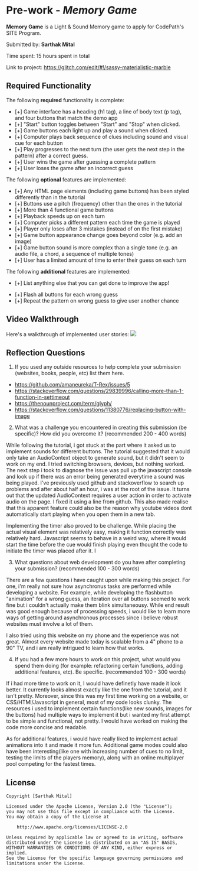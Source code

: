 
# Pre-work - *Memory Game*

**Memory Game** is a Light & Sound Memory game to apply for CodePath's SITE Program. 

Submitted by: **Sarthak Mital**

Time spent: 15 hours spent in total

Link to project: https://glitch.com/edit/#!/sassy-materialistic-marble

## Required Functionality

The following **required** functionality is complete:

* [+] Game interface has a heading (h1 tag), a line of body text (p tag), and four buttons that match the demo app
* [+] "Start" button toggles between "Start" and "Stop" when clicked. 
* [+] Game buttons each light up and play a sound when clicked. 
* [+] Computer plays back sequence of clues including sound and visual cue for each button
* [+] Play progresses to the next turn (the user gets the next step in the pattern) after a correct guess. 
* [+] User wins the game after guessing a complete pattern
* [+] User loses the game after an incorrect guess

The following **optional** features are implemented:

* [+] Any HTML page elements (including game buttons) has been styled differently than in the tutorial
* [+] Buttons use a pitch (frequency) other than the ones in the tutorial
* [+] More than 4 functional game buttons
* [+] Playback speeds up on each turn
* [+] Computer picks a different pattern each time the game is played
* [+] Player only loses after 3 mistakes (instead of on the first mistake)
* [+] Game button appearance change goes beyond color (e.g. add an image)
* [+] Game button sound is more complex than a single tone (e.g. an audio file, a chord, a sequence of multiple tones)
* [+] User has a limited amount of time to enter their guess on each turn

The following **additional** features are implemented:

- [+] List anything else that you can get done to improve the app!
* [+] Flash all buttons for each wrong guess
* [+] Repeat the pattern on wrong guess to give user another chance



## Video Walkthrough

Here's a walkthrough of implemented user stories:
![](your-link-here)


## Reflection Questions
1. If you used any outside resources to help complete your submission (websites, books, people, etc) list them here. 
* https://github.com/amaneureka/T-Rex/issues/5
* https://stackoverflow.com/questions/29839996/calling-more-than-1-function-in-settimeout
* https://thenounproject.com/term/glyph/
* https://stackoverflow.com/questions/11380776/replacing-button-with-image

2. What was a challenge you encountered in creating this submission (be specific)? How did you overcome it? (recommended 200 - 400 words) 

While following the tutorial, i got stuck at the part where it asked us to implement sounds for different buttons. The tutorial suggested that it would only take an AudioContext object to generate sound, but it didn't seem to work on my end. I tried switching browsers, devices, but nothing worked. The next step i took to diagnose the issue was pull up the javascript console and look up if there was an error being generated everytime a sound was being played. I've previously used github and stackoverflow to search up problems and after about half an hour, i was at the root of the issue. It turns out that the updated AudioContext requires a user action in order to activate audio on the page. I fixed it using a line from github. This also made realise that this apparent feature could also be the reason why youtube videos dont automatically start playing when you open them in a new tab.

Implementing the timer also proved to be challenge. While placing the actual visual element was relatively easy, making it function correctly was relatively hard. Javascript seems to behave in a weird way, where it would start the time before the cue would finish playing even thought the code to initiate the timer was placed after it. I



3. What questions about web development do you have after completing your submission? (recommended 100 - 300 words) 

There are a few questions i have caught upon while making this project. For one, i'm really not sure how asynchronus tasks are performed while developing a website. For example, while developing the flashbutton "animation" for a wrong guess, an iteration over all buttons seemed to work fine but i couldn't actually make them blink simultaneousy. While end result was good enough because of processing speeds, i would like to learn more ways of getting around asynchronous processes since i believe robust websites must involve a lot of them.

I also tried using this website on my phone and the experience was not great. Almost every website made today is scalable from a 4" phone to a 90" TV, and i am really intrigued to learn how that works. 

4. If you had a few more hours to work on this project, what would you spend them doing (for example: refactoring certain functions, adding additional features, etc). Be specific. (recommended 100 - 300 words) 

If i had more time to work on it, I would have definetly have made it look better. It currently looks almost exactly like the one from the tutorial, and it isn't pretty. Moreover, since this was my first time working on a website, or CSS/HTMl/Javascript in general, most of my code looks clunky. The resources i used to implement certain functions(like new sounds, images for the buttons) had multiple ways to implement it but i wanted my first attempt to be simple and functional, not pretty. I would have worked on making the code more concise and readable.

As for additional features, i would have really liked to implement actual animations into it and made it more fun. Additional game modes could also have been interesting(like one with increasing number of cues to no limit, testing the limits of the players memory), along with an online multiplayer pool competing for the fastest times.



## License

    Copyright [Sarthak Mital]

    Licensed under the Apache License, Version 2.0 (the "License");
    you may not use this file except in compliance with the License.
    You may obtain a copy of the License at

        http://www.apache.org/licenses/LICENSE-2.0

    Unless required by applicable law or agreed to in writing, software
    distributed under the License is distributed on an "AS IS" BASIS,
    WITHOUT WARRANTIES OR CONDITIONS OF ANY KIND, either express or implied.
    See the License for the specific language governing permissions and
    limitations under the License.